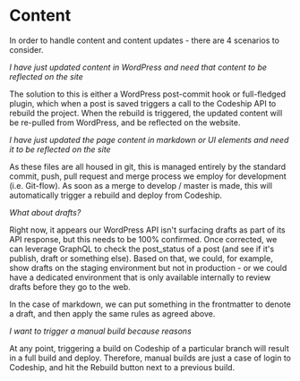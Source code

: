 # Content

In order to handle content and content updates - there are 4 scenarios to consider. 

_I have just updated content in WordPress and need that content to be reflected on the site_

The solution to this is either a WordPress post-commit hook or full-fledged plugin, which when a post is saved triggers a call to the Codeship API to rebuild the project. When the rebuild is triggered, the updated content will be re-pulled from WordPress, and be reflected on the website.

_I have just updated the page content in markdown or UI elements and need it to be reflected on the site_

As these files are all housed in git, this is managed entirely by the standard commit, push, pull request and merge process we employ for development (i.e. Git-flow). As soon as a merge to develop / master is made, this will automatically trigger a rebuild and deploy from Codeship.

_What about drafts?_

Right now, it appears our WordPress API isn't surfacing drafts as part of its API response, but this needs to be 100% confirmed. Once corrected, we can leverage GraphQL to check the post_status of a post (and see if it's publish, draft or something else). Based on that, we could, for example, show drafts on the staging environment but not in production - or we could have a dedicated environment that is only available internally to review drafts before they go to the web.

In the case of markdown, we can put something in the frontmatter to denote a draft, and then apply the same rules as agreed above.

_I want to trigger a manual build because reasons_

At any point, triggering a build on Codeship of a particular branch will result in a full build and deploy. Therefore, manual builds are just a case of login to Codeship, and hit the Rebuild button next to a previous build.